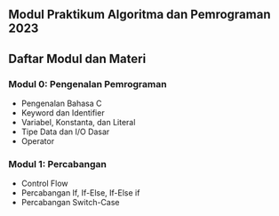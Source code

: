 ## Modul Praktikum Algoritma dan Pemrograman 2023
## Daftar Modul dan Materi

### Modul 0: Pengenalan Pemrograman
* Pengenalan Bahasa C
* Keyword dan Identifier
* Variabel, Konstanta, dan Literal
* Tipe Data dan I/O Dasar
* Operator

### Modul 1: Percabangan
* Control Flow
* Percabangan If, If-Else, If-Else if
* Percabangan Switch-Case